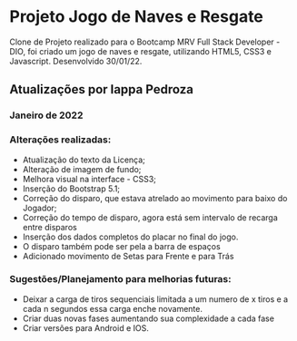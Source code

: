 # Projeto Jogo de Naves e Resgate
Clone de Projeto realizado para o Bootcamp MRV Full Stack Developer - DIO, 
foi criado um jogo de naves e resgate, utilizando HTML5, CSS3 e Javascript.
Desenvolvido 30/01/22.
## Atualizações por Iappa Pedroza
### Janeiro de 2022
### Alterações realizadas:
- Atualização do texto da Licença;
- Alteração de imagem de fundo;
- Melhora visual na interface - CSS3;
- Inserção do Bootstrap 5.1;
- Correção do disparo, que estava atrelado ao 
movimento para baixo do Jogador;
- Correção do tempo de disparo, agora está sem intervalo de recarga
entre disparos
- Inserção dos dados completos do placar no final do jogo.
- O disparo também pode ser pela a barra de espaços
- Adicionado movimento de Setas para Frente e para Trás
### Sugestões/Planejamento para melhorias futuras:

- Deixar a carga de tiros sequenciais limitada
a um numero de x tiros e a cada n segundos essa
carga enche novamente.
- Criar duas novas fases aumentando sua complexidade
a cada fase
- Criar versões para Android e IOS.